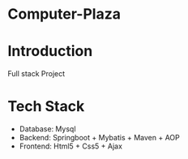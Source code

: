# Computer-Plaza
# Introduction
Full stack Project

# Tech Stack
- Database: Mysql 
- Backend: Springboot + Mybatis + Maven + AOP
- Frontend: Html5 + Css5 + Ajax
